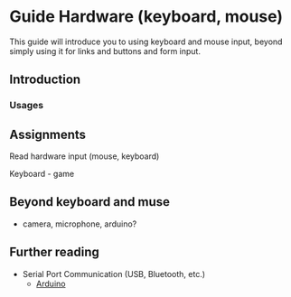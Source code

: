 # Guide Hardware (keyboard, mouse)

This guide will introduce you to using keyboard and mouse input, beyond simply using it for links and buttons and form input. 

## Introduction

### Usages



## Assignments
Read hardware input (mouse, keyboard)

Keyboard - game

## Beyond keyboard and muse
- camera, microphone, arduino?

## Further reading

- Serial Port Communication (USB, Bluetooth, etc.)
  - [Arduino](https://www.arduino.cc/)